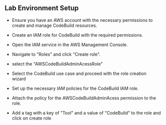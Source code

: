 ## Lab Environment Setup

* Ensure you have an AWS account with the necessary permissions to create and manage CodeBuild resources.

* Create an IAM role for CodeBuild with the required permissions.
* Open the IAM service in the AWS Management Console.
* Navigate to "Roles" and click "Create role".
* select the "AWSCodeBuildAdminAcessRole"

* Select the CodeBuild use case and proceed with the role creation wizard

* Set up the necessary IAM policies for the CodeBuild IAM role.
* Attach the policy for the AWSCodeBuildAdminAcess permission to the role.
* Add a tag with a key of "Tool" and a value of "CodeBuild" to the role and click on create role
